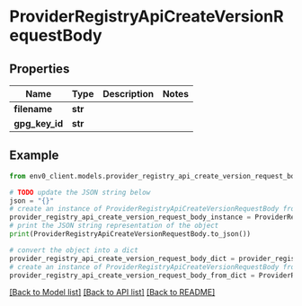 # ProviderRegistryApiCreateVersionRequestBody


## Properties

Name | Type | Description | Notes
------------ | ------------- | ------------- | -------------
**filename** | **str** |  | 
**gpg_key_id** | **str** |  | 

## Example

```python
from env0_client.models.provider_registry_api_create_version_request_body import ProviderRegistryApiCreateVersionRequestBody

# TODO update the JSON string below
json = "{}"
# create an instance of ProviderRegistryApiCreateVersionRequestBody from a JSON string
provider_registry_api_create_version_request_body_instance = ProviderRegistryApiCreateVersionRequestBody.from_json(json)
# print the JSON string representation of the object
print(ProviderRegistryApiCreateVersionRequestBody.to_json())

# convert the object into a dict
provider_registry_api_create_version_request_body_dict = provider_registry_api_create_version_request_body_instance.to_dict()
# create an instance of ProviderRegistryApiCreateVersionRequestBody from a dict
provider_registry_api_create_version_request_body_from_dict = ProviderRegistryApiCreateVersionRequestBody.from_dict(provider_registry_api_create_version_request_body_dict)
```
[[Back to Model list]](../README.md#documentation-for-models) [[Back to API list]](../README.md#documentation-for-api-endpoints) [[Back to README]](../README.md)


